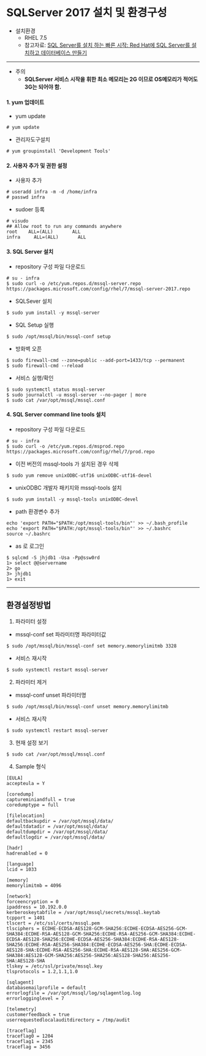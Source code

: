 # SQLServer 2017 설치 및 환경구성

* 설치환경
    * RHEL 7.5
    * 참고자료: [SQL Server를 설치 하는 빠른 시작: Red Hat에 SQL Server를 설치하고 데이터베이스 만들기](https://docs.microsoft.com/ko-kr/sql/linux/quickstart-install-connect-red-hat?view=sql-server-linux-2017)
---

* 주의
  * **SQLServer 서비스 시작을 휘한 최소 메모리는 2G 이므로 OS메모리가 적어도 3G는 되어야 함.**
  
#### 1. yum 업데이트
  * yum update
  ```
  # yum update
  ```
  * 관리자도구설치
  ```
  # yum groupinstall 'Development Tools'
  ```
  
#### 2. 사용자 추가 및 권한 설정
  * 사용자 추가
  ```
  # useradd infra -m -d /home/infra
  # passwd infra
  ```
  * sudoer 등록
  ```
  # visudo
  ## Allow root to run any commands anywhere
  root    ALL=(ALL)       ALL
  infra     ALL=(ALL)       ALL
  ```

#### 3. SQL Server 설치
  * repository 구성 파일 다운로드
  ```
  # su - infra
  $ sudo curl -o /etc/yum.repos.d/mssql-server.repo https://packages.microsoft.com/config/rhel/7/mssql-server-2017.repo
  ```
  
  * SQLSever 설치
  ```
  $ sudo yum install -y mssql-server
  ```
  
  * SQL Setup 실행
  ```
  $ sudo /opt/mssql/bin/mssql-conf setup
  ```
  * 방화벽 오픈
  ```
  $ sudo firewall-cmd --zone=public --add-port=1433/tcp --permanent
  $ sudo firewall-cmd --reload
  ```
  
  * 서비스 실행/확인
  ```
  $ sudo systemctl status mssql-server
  $ sudo journalctl -u mssql-server --no-pager | more
  $ sudo cat /var/opt/mssql/mssql.conf 
  ```
  
#### 4. SQL Server command line tools 설치
  * repository 구성 파일 다운로드
  ```
  # su - infra
  $ sudo curl -o /etc/yum.repos.d/msprod.repo https://packages.microsoft.com/config/rhel/7/prod.repo
  ```
  
  * 이전 버전의 mssql-tools 가 설치된 경우 삭제
  ```
  $ sudo yum remove unixODBC-utf16 unixODBC-utf16-devel
  ```

  * unixODBC 개발자 패키지와 mssql-tools 설치
  ```
  $ sudo yum install -y mssql-tools unixODBC-devel
  ```
  
  * path 환경변수 추가
  ```
  echo 'export PATH="$PATH:/opt/mssql-tools/bin"' >> ~/.bash_profile
  echo 'export PATH="$PATH:/opt/mssql-tools/bin"' >> ~/.bashrc
  source ~/.bashrc
  ```
  
  * as 로 로그인
  ```
  $ sqlcmd -S jhjdb1 -Usa -Pp@ssw0rd
  1> select @@servername
  2> go
  3> jhjdb1
  1> exit
  ```  
---

## 환경설정방법
1. 파라미터 설정
  * mssql-conf set 파라미터명 파라미터값
  ```
  $ sudo /opt/mssql/bin/mssql-conf set memory.memorylimitmb 3328
  ```
  
  * 서비스 재시작
  ```
  $ sudo systemctl restart mssql-server
  ```
2. 파라미터 제거
  * mssql-conf unset 파라미터명
  ```
  $ sudo /opt/mssql/bin/mssql-conf unset memory.memorylimitmb
  ```
  
  * 서비스 재시작
  ```
  $ sudo systemctl restart mssql-server
  ```
3. 현재 설정 보기
```
$ sudo cat /var/opt/mssql/mssql.conf
```
  
4. Sample 형식
```
[EULA]
accepteula = Y

[coredump]
captureminiandfull = true
coredumptype = full

[filelocation]
defaultbackupdir = /var/opt/mssql/data/
defaultdatadir = /var/opt/mssql/data/
defaultdumpdir = /var/opt/mssql/data/
defaultlogdir = /var/opt/mssql/data/

[hadr]
hadrenabled = 0

[language]
lcid = 1033

[memory]
memorylimitmb = 4096

[network]
forceencryption = 0
ipaddress = 10.192.0.0
kerberoskeytabfile = /var/opt/mssql/secrets/mssql.keytab
tcpport = 1401
tlscert = /etc/ssl/certs/mssql.pem
tlsciphers = ECDHE-ECDSA-AES128-GCM-SHA256:ECDHE-ECDSA-AES256-GCM-SHA384:ECDHE-RSA-AES128-GCM-SHA256:ECDHE-RSA-AES256-GCM-SHA384:ECDHE-ECDSA-AES128-SHA256:ECDHE-ECDSA-AES256-SHA384:ECDHE-RSA-AES128-SHA256:ECDHE-RSA-AES256-SHA384:ECDHE-ECDSA-AES256-SHA:ECDHE-ECDSA-AES128-SHA:ECDHE-RSA-AES256-SHA:ECDHE-RSA-AES128-SHA:AES256-GCM-SHA384:AES128-GCM-SHA256:AES256-SHA256:AES128-SHA256:AES256-SHA:AES128-SHA
tlskey = /etc/ssl/private/mssql.key
tlsprotocols = 1.2,1.1,1.0

[sqlagent]
databasemailprofile = default
errorlogfile = /var/opt/mssql/log/sqlagentlog.log
errorlogginglevel = 7

[telemetry]
customerfeedback = true
userrequestedlocalauditdirectory = /tmp/audit

[traceflag]
traceflag0 = 1204
traceflag1 = 2345
traceflag = 3456
```

